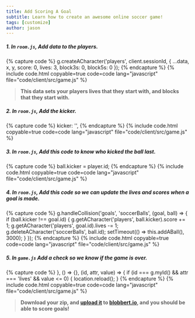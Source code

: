```yaml
---
title: Add Scoring A Goal
subtitle: Learn how to create an awesome online soccer game!
tags: [customize]
author: jason
---
```


##### 1. In `room.js`, Add data to the players.
{% capture code %}
	g.createACharacter('players', client.sessionId,
		{ ...data, x, y, score: 0, lives: 3, block3s: 0, block5s: 0 });
{% endcapture %}
{% include code.html copyable=true code=code lang="javascript" file="code/client/src/game.js" %}

> **This data sets your players lives that they start with, and blocks that they start with.**

##### 2. In `room.js`, Add the kicker.

{% capture code %}
		kicker: '',
{% endcapture %}
{% include code.html copyable=true code=code lang="javascript" file="code/client/src/game.js" %}

##### 3. In `room.js`, Add this code to know who kicked the ball last.

{% capture code %}
		ball.kicker = player.id;
{% endcapture %}
{% include code.html copyable=true code=code lang="javascript" file="code/client/src/game.js" %}

##### 4. In `room.js`, Add this code so we can update the lives and scores when a goal is made.

{% capture code %}
		g.handleCollision('goals', 'soccerBalls', (goal, ball) => {
		if (ball.kicker !== goal.id) {
			g.getACharacter('players', ball.kicker).score += 1;
			g.getACharacter('players', goal.id).lives -= 1;
			g.deleteACharacter('soccerBalls', ball.id);
			setTimeout(() => this.addABall(), 3000);
		}
	});
{% endcapture %}
{% include code.html copyable=true code=code lang="javascript" file="code/client/src/game.js" %}

##### 5. In `game.js` Add a check so we know if the game is over.

{% capture code %}
},
	() => {},
	(id, attr, value) => {
		if (id === g.myId() && attr === 'lives' && value <= 0) {
			location.reload();
		}
{% endcapture %}
{% include code.html copyable=true code=code lang="javascript" file="code/client/src/game.js" %}

> **Download your zip, and [upload it](/tutorials/uploadtoserver/) to [blobbert.io](https://blobbert.io/), and you should be able to score goals!**
